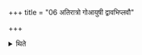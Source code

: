 +++
title = "06 अतिरात्रो गोआयुषी द्वावभिप्लवौ"

+++

<details><summary>थिते</summary>

6. (The days in it are as follows:) an Atirātra, Go, Āyus two Abhiplava-six-day periods, the ten days of the Dvādaśāha and an Atirātra.  

[^1]: Cf. TMB XXIII.22.1. 
</details>
